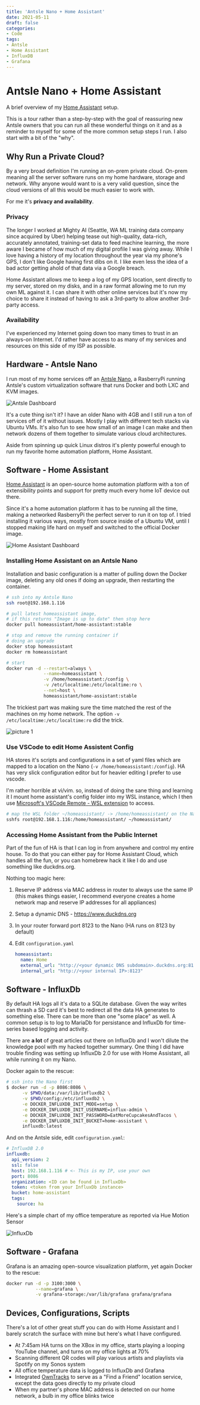 ```yaml
---
title: 'Antsle Nano + Home Assistant'
date: 2021-05-11
draft: false
categories:
- Code
tags:
- Antsle
- Home Assistant
- InfluxDB
- Grafana
---
```


# Antsle Nano + Home Assistant

A brief overview of my [Home Assistant](https://www.home-assistant.io/) setup.

This is a tour rather than a step-by-step with the goal of reassuring new Antsle owners that you can run all these wonderful things on it and as a reminder to myself for some of the more common setup steps I run. I also start with a bit of the "why".

## Why Run a Private Cloud?

By a very broad definition I'm running an on-prem private cloud. On-prem meaning all the server software runs on my home hardware, storage and network. Why anyone would want to is a very valid question, since the cloud versions of all this would be much easier to work with.

For me it's **privacy and availability**.

### Privacy

The longer I worked at Mighty AI (Seattle, WA ML training data company since acquired by Uber) helping tease out high-quality, data-rich, accurately annotated, training-set data to feed machine learning, the more aware I became of how much of my digital profile I was giving away. While I love having a history of my location throughout the year via my phone's GPS, I don't like Google having first dibs on it. I like even less the idea of a bad actor getting ahold of that data via a Google breach.

Home Assistant allows me to keep a log of my GPS location, sent directly to my server, stored on my disks, and in a raw format allowing me to run my own ML against it. I can share it with other online services but it's now my choice to share it instead of having to ask a 3rd-party to allow another 3rd-party access.

### Availability

I've experienced my Internet going down too many times to trust in an always-on Internet. I'd rather have access to as many of my services and resources on this side of my ISP as possible.

## Hardware - Antsle Nano

I run most of my home services off an [Antsle Nano](https://go.antsle.com/antsle-nano/), a RasberryPi running Antsle's custom virtualization software that runs Docker and both LXC and KVM images.

![Antsle Dashboard](../images/9ecc9e9fd34c149c60a0666fbb434166aa38574da55e20da2d8576ccedc67af0.png)

It's a cute thing isn't it? I have an older Nano with 4GB and I still run a ton of services off of it without issues. Mostly I play with different tech stacks via Ubuntu VMs. It's also fun to see how small of an image I can make and then network dozens of them together to simulate various cloud architectures.

Aside from spinning up quick Linux distros it's plenty powerful enough to run my favorite home automation platform, Home Assistant.

## Software - Home Assistant

[Home Assistant](https://www.home-assistant.io/) is an open-source home automation platform with a ton of extensibility points and support for pretty much every home IoT device out there.

Since it's a home automation platform it has to be running all the time, making a networked RasberryPi the perfect server to run it on top of. I tried installing it various ways, mostly from source inside of a Ubuntu VM, until I stopped making life hard on myself and switched to the official Docker image.

![Home Assistant Dashboard](../images/db070fac997ec58105692246a8d988c145edcb466c661df0b2dc7ed51cb8fdb4.png)

### Installing Home Assistant on an Antsle Nano

Installation and basic configuration is a matter of pulling down the Docker image, deleting any old ones if doing an upgrade, then restarting the container.

```bash
# ssh into my Antsle Nano
ssh root@192.168.1.116

# pull latest homeassistant image,
# if this returns "Image is up to date" then stop here
docker pull homeassistant/home-assistant:stable

# stop and remove the running container if
# doing an upgrade
docker stop homeassistant
docker rm homeassistant

# start
docker run -d --restart=always \
              --name=homeassistant \
              -v /home/homeassistant:/config \
              -v /etc/localtime:/etc/localtime:ro \
              --net=host \
              homeassistant/home-assistant:stable
```

The trickiest part was making sure the time matched the rest of the machines on my home network. The option `-v /etc/localtime:/etc/localtime:ro` did the trick.

![picture 1](../images/ca797f90dbe1cc5970168f10aa39114010c70dfeb440a4e6a542895cabe1aa3b.png)

### Use VSCode to edit Home Assistent Config

HA stores it's scripts and configurations in a set of yaml files which are mapped to a location on the Nano (`-v /home/homeassistant:/config`). HA has very slick configuration editor but for heavier editing I prefer to use vscode.

I'm rather horrible at vi/vim. so, instead of doing the sane thing and learning it I mount home assistant's config folder into my WSL instance, which I then use [Microsoft's VSCode Remote - WSL extension](https://github.com/Microsoft/vscode-remote-release) to access.

```bash
# map the WSL folder ~/homeassistant/ -> /home/homeassistant/ on the Nano
sshfs root@192.168.1.116:/home/homeassistant/ ~/homeassistant/
```

### Accessing Home Assistant from the Public Internet

Part of the fun of HA is that I can log in from anywhere and control my entire house. To do that you can either pay for Home Assistant Cloud, which handles all the fun, or you can homebrew hack it like I do and use something like duckdns.org.

Nothing too magic here:

1. Reserve IP address via MAC address in router to always use the same IP (this makes things easier, I recommend everyone creates a home network map and reserve IP addresses for all appliances)
1. Setup a dynamic DNS - https://www.duckdns.org
1. In your router forward port 8123 to the Nano (HA runs on 8123 by default)
1. Edit `configuration.yaml`

   ```yaml
   homeassistant:
     name: Home
     external_url: "http://<your dynamic DNS subdomain>.duckdns.org:8123"
     internal_url: "http://<your internal IP>:8123"
   ```

## Software - InfluxDb

By default HA logs all it's data to a SQLite database. Given the way writes can thrash a SD card it's best to redirect all the data HA generates to something else. There can be more than one "some place" as well. A common setup is to log to MariaDb for persistance and InfluxDb for time-series based logging and activity.

There are **a lot** of great articles out there on InfluxDb and I won't dilute the knowledge pool with my hacked together summary. One thing I did have trouble finding was setting up InfluxDb 2.0 for use with Home Assistant, all while running it on my Nano.

Docker again to the rescue:

```bash
# ssh into the Nano first
$ docker run -d -p 8086:8086 \
      -v $PWD/data:/var/lib/influxdb2 \
      -v $PWD/config:/etc/influxdb2 \
      -e DOCKER_INFLUXDB_INIT_MODE=setup \
      -e DOCKER_INFLUXDB_INIT_USERNAME=influx-admin \
      -e DOCKER_INFLUXDB_INIT_PASSWORD=EatMoreCupcakesAndTacos \
      -e DOCKER_INFLUXDB_INIT_BUCKET=home-assistant \
      influxdb:latest
```

And on the Antsle side, edit `configuration.yaml`:

```yaml
# InfluxDB 2.0
influxdb:
  api_version: 2
  ssl: false
  host: 192.168.1.116 # <- This is my IP, use your own
  port: 8086
  organization: <ID can be found in InfluxDb>
  token: <token from your InfluxDb instance>
  bucket: home-assistant
  tags:
    source: ha
```

Here's a simple chart of my office temperature as reported via Hue Motion Sensor

![InfluxDb](../images/918d5b22f6834c2982135cf9f56b870e1632f00933de6f1afc9c39135c74df5d.png)

## Software - Grafana

Grafana is an amazing open-source visualization platform, yet again Docker to the rescue:

```bash
docker run -d -p 3100:3000 \
           --name=grafana \
           -v grafana-storage:/var/lib/grafana grafana/grafana
```

## Devices, Configurations, Scripts

There's a lot of other great stuff you can do with Home Assistant and I barely scratch the surface with mine but here's what I have configured.

* At 7:45am HA turns on the XBox in my office, starts playing a looping YouTube channel, and turns on my office lights at 70%
* Scanning different QR codes will play various artists and playlists via Spotify on my Sonos system
* All office temperature data is logged to InfluxDb and Grafana
* Integrated [OwnTracks](https://owntracks.org/) to serve as a "Find a Friend" location service, except the data goes directly to my private cloud
* When my partner's phone MAC address is detected on our home network, a bulb in my office blinks twice
